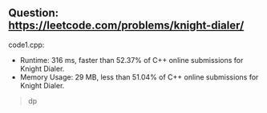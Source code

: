 ## Question: https://leetcode.com/problems/knight-dialer/

code1.cpp:
* Runtime: 316 ms, faster than 52.37% of C++ online submissions for Knight Dialer.
* Memory Usage: 29 MB, less than 51.04% of C++ online submissions for Knight Dialer.
> dp